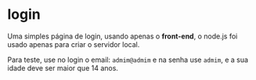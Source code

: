 # login
Uma simples página de login, usando apenas o **front-end**, o node.js foi usado apenas para criar o servidor local.

Para teste, use no login o email: `admim@admim` e na senha use `admim`, e a sua idade deve ser maior que 14 anos.